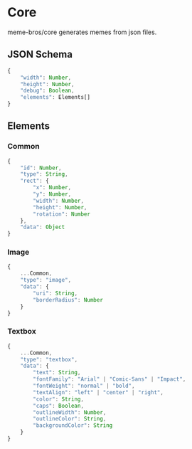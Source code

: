 # Core

meme-bros/core generates memes from json files.

## JSON Schema

```ts
{
    "width": Number,
    "height": Number,
    "debug": Boolean,
    "elements": Elements[]
}
```

## Elements

### Common

```ts
{
    "id": Number,
    "type": String,
    "rect": {
        "x": Number,
        "y": Number,
        "width": Number,
        "height": Number,
        "rotation": Number
    },
    "data": Object
}
```

### Image

```ts
{
    ...Common,
    "type": "image",
    "data": {
        "uri": String,
        "borderRadius": Number
    }
}
```

### Textbox

```ts
{
    ...Common,
    "type": "textbox",
    "data": {
        "text": String,
        "fontFamily": "Arial" | "Comic-Sans" | "Impact",
        "fontWeight": "normal" | "bold",
        "textAlign": "left" | "center" | "right",
        "color": String,
        "caps": Boolean,
        "outlineWidth": Number,
        "outlineColor": String,
        "backgroundColor": String
    }
}
```
